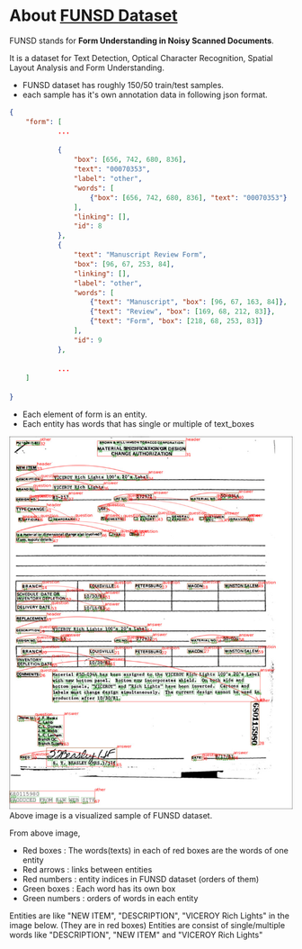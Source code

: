 
# About [FUNSD Dataset](https://guillaumejaume.github.io/FUNSD/)
FUNSD stands for **Form Understanding in Noisy Scanned Documents**.

It is a dataset for Text Detection, Optical Character Recognition, Spatial Layout Analysis and Form Understanding.

- FUNSD dataset has roughly 150/50 train/test samples. 
- each sample has it's own annotation data in following json format.
```json
{
    "form": [
            ...

            {
                "box": [656, 742, 680, 836],
                "text": "00070353",
                "label": "other",
                "words": [
                    {"box": [656, 742, 680, 836], "text": "00070353"}
                ],
                "linking": [],
                "id": 8
            },
            {
                "text": "Manuscript Review Form",
                "box": [96, 67, 253, 84],
                "linking": [],
                "label": "other",
                "words": [
                    {"text": "Manuscript", "box": [96, 67, 163, 84]},
                    {"text": "Review", "box": [169, 68, 212, 83]},
                    {"text": "Form", "box": [218, 68, 253, 83]}
                ],
                "id": 9
            },

            ...
    ]

}
```
- Each element of form is an entity.
- Each entity has words that has single or multiple of text_boxes

![sample2](../../assets/funsd_vis_sample/716552.jpeg)
Above image is a visualized sample of FUNSD dataset. 

From above image,

 - Red boxes : The words(texts) in each of red boxes are the words of one entity
 - Red arrows : links between entities
 - Red numbers : entity indices in FUNSD dataset (orders of them)
 - Green boxes : Each word has its own box
 - Green numbers : orders of words in each entity

Entities are like "NEW ITEM", "DESCRIPTION", "VICEROY Rich Lights" in the image below. (They are in red boxes)
Entities are consist of single/multiple words like "DESCRIPTION", "NEW ITEM" and "VICEROY Rich Lights"
